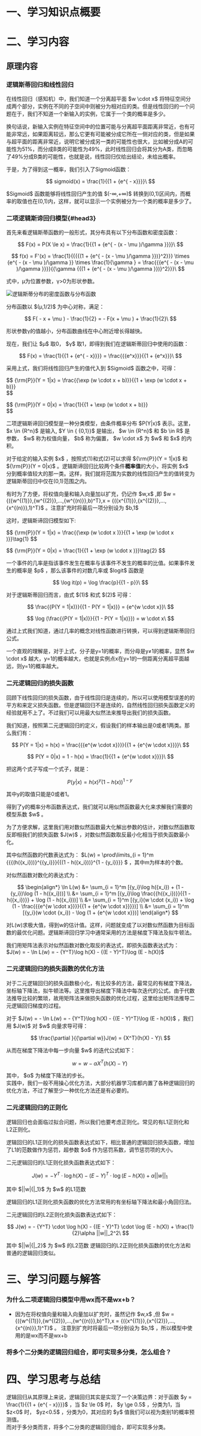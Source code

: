 # 一、学习知识点概要


# 二、学习内容
## 原理内容
### 逻辑斯蒂回归和线性回归
在线性回归（感知机）中，我们知道一个分离超平面 $w \cdot x\$ 将特征空间分成两个部分，实例在不同的子空间中则被分为相对应的类。但是线性回归的一个问题在于，我们不知道一个新输入的实例，它属于一个类的概率是多少。  
  
换句话说，新输入实例在特征空间中的位置可能与分离超平面距离非常近，也有可能非常远，如果距离较远，那么它更有可能被分成它所在一侧对应的类，但是如果与超平面的距离非常近，说明它被分成另一类的可能性也很大，比如被分成A的可能性为51%，而分成B类的可能性为49%，此时线性回归会将其分为A类，而忽略了49%分成B类的可能性，也就是说，线性回归仅给出结论，未给出概率。

于是，为了得到这一概率，我们引入了Sigmoid函数：

$$
sigmoid(x) = \frac{1}{{1 + {e^{ - x}}}}\
$$

 $Sigmoid\$ 函数能够将线性回归产生的值 $(-∞,+∞)\$ 转换到(0,1)区间内，而概率的取值也在(0,1)内，这样，就可以显示一个实例被分为一个类的概率是多少了。
### 二项逻辑斯谛回归模型{#head3}
首先来看逻辑斯蒂函数的一般形式，其分布具有以下分布函数和密度函数：

$$
F(x) = P(X \le x) = \frac{1}{{1 + {e^{ - (x - \mu )/\gamma }}}}\
$$

$$
f(x) = F'(x) = \frac{1}{{{{(1 + {e^{ - (x - \mu )/\gamma }})}^2}}} \times {e^{ - (x - \mu )/\gamma }} \times \frac{1}{\gamma } = \frac{{{e^{ - (x - \mu )/\gamma }}}}{{\gamma {{(1 + {e^{ - (x - \mu )/\gamma }})}^2}}}\
$$

式中，μ为位置参数，γ>0为形状参数。

![逻辑斯蒂分布的密度函数与分布函数](https://github.com/bury11/bury/blob/main/%E7%AC%AC%E4%B8%80%E5%A4%A9(20231121)%EF%BC%9A%E5%9F%BA%E4%BA%8E%E9%80%BB%E8%BE%91%E5%9B%9E%E5%BD%92%E7%9A%84%E5%88%86%E7%B1%BB%E9%A2%84%E6%B5%8B/%E6%96%B0%E5%BB%BA%E6%96%87%E4%BB%B6%E5%A4%B9/%E9%80%BB%E8%BE%91%E6%96%AF%E8%92%82%E5%88%86%E5%B8%83%E7%9A%84%E5%AF%86%E5%BA%A6%E5%87%BD%E6%95%B0%E4%B8%8E%E5%88%86%E5%B8%83%E5%87%BD%E6%95%B0.png?raw=true)

分布函数以 $(μ,1/2)\$ 为中心对称，满足：

$$
F( - x + \mu ) - \frac{1}{2} =  - F(x + \mu ) + \frac{1}{2}\
$$

形状参数γ的值越小，分布函数曲线在中心附近增长得越快。

现在，我们让 $μ\$ 取0， $γ\$ 取1，即得到我们在逻辑斯蒂回归中使用的函数：

$$
F(x) = \frac{1}{{1 + {e^{ - x}}}} = \frac{{{e^x}}}{{1 + {e^x}}}\
$$

采用上式，我们将线性回归产生的值代入到 $Sigmoid\$ 函数之中，可得：

$$
\{\rm{P}}(Y = 1|x) = \frac{{\exp (w \cdot x + b)}}{{1 + \exp (w \cdot x + b)}}\
$$

$$
\{\rm{P}}(Y = 0|x) = \frac{1}{{1 + \exp (w \cdot x + b)}}\
$$


二项逻辑斯谛回归模型是一种分类模型，由条件概率分布 $P(Y|x)\$ 表示。这里， $x \in {R^n}\$ 是输入, $Y \in \{ {0,1}\}\$ 是输出， $w \in {R^n}\$ 和 $b \in R\$ 是参数， $w\$ 称为权值向量， $b\$ 称为偏置， $w \cdot x\$ 为 $w\$ 和 $x\$ 的内积。 

对于给定的输入实例 $x\$ ，按照式(1)和式(2)可以求得 $\{\rm{P}}(Y = 1|x)\$ 和 $\{\rm{P}}(Y = 0|x)\$ 。逻辑斯谛回归比较两个条件**概率值**的大小，将实例 $x\$ 分到概率值较大的那一类。这样，我们就将范围为实数的线性回归产生的值转变为逻辑斯蒂回归中仅在(0,1)范围之内。

有时为了方便，将权值向量和输入向量加以扩充，仍记作 $w,x\$ ,即 $w = {({w^{(1)}},{w^{(2)}},...,{w^{(n)}},b)^T},x = {({x^{(1)}},{x^{(2)}},...,{x^{(n)}},1)^T}\$ 。注意扩充时将最后一项分别设为 $b,1\$ 

这时，逻辑斯谛回归模型如下:

$$
\{\rm{P}}(Y = 1|x) = \frac{{\exp (w \cdot x )}}{{1 + \exp (w \cdot x )}}\tag{1}
$$

$$
\{\rm{P}}(Y = 0|x) = \frac{1}{{1 + \exp (w \cdot x )}}\tag{2}
$$

一个事件的几率是指该事件发生在概率与该事件不发生的概率的比值。如果事件发生的概率是 $p\$ ，那么该事件的对数几率或 $logit\$ 函数是

$$
\log it(p) = \log \frac{p}{{1 - p}}\
$$

对于逻辑斯蒂回归而言，由式 $(1)\$ 和式 $(2)\$ 可得：

$$
\frac{{P(Y = 1|x)}}{{1 - P(Y = 1|x)}} = {e^{w \cdot x}}\
$$

$$
\log (\frac{{P(Y = 1|x)}}{{1 - P(Y = 1|x)}}) = w \cdot x\
$$

通过上式我们知道，通过几率的概念对线性函数进行转换，可以得到逻辑斯蒂回归公式。

一个直观的理解是，对于上式，分子是y=1的概率，而分母是y≠1的概率，显然 $w \cdot x\$ 越大，y=1的概率越大，也就是实例点x在y=1的一侧距离分离超平面越远，则y=1的概率越大。

### 二元逻辑回归的损失函数
回顾下线性回归的损失函数，由于线性回归是连续的，所以可以使用模型误差的的平方和来定义损失函数。但是逻辑回归不是连续的，自然线性回归损失函数定义的经验就用不上了。不过我们可以用最大似然法来推导出我们的损失函数。

我们知道，按照第二元逻辑回归的定义，假设我们的样本输出是0或者1两类。那么我们有：

$$
P(Y = 1|x) = h(x) = \frac{{{e^{w \cdot x}}}}{{1 + {e^{w \cdot x}}}}\
$$

$$
P(Y = 0|x) = 1 - h(x) = \frac{1}{{1 + {e^{w \cdot x}}}}\
$$

把这两个式子写成一个式子，就是：

$$
P(y|x) = h{(x)^y}{(1 - h(x))^{1 - y}}\
$$

其中y的取值只能是0或者1。

得到了y的概率分布函数表达式，我们就可以用似然函数最大化来求解我们需要的模型系数 $w\$ 。

为了方便求解，这里我们用对数似然函数最大化解出参数的估计，对数似然函数取反即相我们的损失函数 $J(w)\$ ，对数似然函数取反最小化相当于损失函数最小化。

其中似然函数的代数表达式为： $L(w) = \prod\limits_{i = 1}^m {{{(h({x_i}))}^{{y_i}}}{{(1 - h({x_i}))}^{1 - {y_i}}}} \$ 
，其中m为样本的个数。

对似然函数对数化的表达式为：

$$
\begin{align*}
\ln L(w) &= \sum_{i = 1}^m [{y_i}\log h({x_i}) + (1 - {y_i})\log (1 - h({x_i}))] \\
         &= \sum_{i = 1}^m [{y_i}\log \frac{{h({x_i})}}{{1 - h({x_i})}} + \log (1 - h({x_i}))] \\
         &= \sum_{i = 1}^m [{y_i}(w \cdot {x_i}) + \log (1 - \frac{{{e^{w \cdot x}}}}{{1 + {e^{w \cdot x}}}})] \\
         &= \sum_{i = 1}^m [{y_i}(w \cdot {x_i}) - \log (1 + {e^{w \cdot x}})] 
\end{align*}
$$

对L(w)求极大值，得到w的估计值。这样，问题就变成了以对数似然函数为目标函数的最优化问题。逻辑斯谛回归学习中通常采用的方法是梯度下降法及拟牛顿法。

我们用矩阵法表示对似然函数对数化取反的表达式，即损失函数表达式为： $J(w) =  - \ln L(w) =  - {Y^T}\log h(X) - {(E - Y)^T}\log (E - h(X))\$ 

### 二元逻辑回归的损失函数的优化方法

对于二元逻辑回归的损失函数极小化，有比较多的方法，最常见的有梯度下降法，坐标轴下降法，拟牛顿法等。这里推导出梯度下降法中每次迭代的公式。由于代数法推导比较的繁琐，故用矩阵法来做损失函数的优化过程，这里给出矩阵法推导二元逻辑回归梯度的过程。

对于 $J(w) =  - \ln L(w) =  - {Y^T}\log h(X) - {(E - Y)^T}\log (E - h(X))\$ ，我们用 $J(w)\$ 对 $w\$ 向量求导可得：

$$
\frac{\partial }{{\partial w}}J(w) = {X^T}(h(X) - Y)\
$$

从而在梯度下降法中每一步向量 $w\$ 的迭代公式如下：

$$
w = w - \alpha {X^T}(h(X) - Y)\
$$

其中， $α\$ 为梯度下降法的步长。  
实践中，我们一般不用操心优化方法，大部分机器学习库都内置了各种逻辑回归的优化方法，不过了解至少一种优化方法还是有必要的。

### 二元逻辑回归的正则化

逻辑回归也会面临过拟合问题，所以我们也要考虑正则化。常见的有L1正则化和L2正则化。

逻辑回归的L1正则化的损失函数表达式如下，相比普通的逻辑回归损失函数，增加了L1的范数做作为惩罚，超参数 $α\$ 作为惩罚系数，调节惩罚项的大小。

二元逻辑回归的L1正则化损失函数表达式如下：

$$
J(w) =  - {Y^T} \cdot \log h(X) - {(E - Y)^T} \cdot \log (E - h(X)) + \alpha ||w|{|_1}\
$$

其中 $||w|{|_1}\$ 为 $w\$ 的L1范数

逻辑回归的L1正则化损失函数的优化方法常用的有坐标轴下降法和最小角回归法。

二元逻辑回归的L2正则化损失函数表达式如下：

$$
J(w) =  - {Y^T} \cdot \log h(X) - {(E - Y)^T} \cdot \log (E - h(X)) + \frac{1}{2}\alpha ||w||_2^2\
$$

其中 $||w|{|_2}\$ 为 $w\$ 的L2范数
逻辑回归的L2正则化损失函数的优化方法和普通的逻辑回归类似。
# 三、学习问题与解答

### 为什么二项逻辑回归模型中用wx而不是wx+b？
* 因为在将权值向量和输入向量加以扩充时，虽然记作 $w,x\$ ,但 $w = {({w^{(1)}},{w^{(2)}},...,{w^{(n)}},b)^T},x = {({x^{(1)}},{x^{(2)}},...,{x^{(n)}},1)^T}\$ 。
注意到扩充时将最后一项分别设为 $b,1\$ ，所以模型中使用的是wx而不是wx+b
### 将多个二分类的逻辑回归组合，即可实现多分类，怎么组合？

# 四、学习思考与总结


逻辑回归从其原理上来说，逻辑回归其实是实现了一个决策边界：对于函数 $y = \frac{1}{{1 + {e^{ - x}}}}\$ ，当 $z \le 0\$ 时， $y \ge 0.5\$ ，分类为1，当 $z<0\$ 时， $yz<0.5\$ ，分类为0，其对应的 $y\$ 值我们可以视为类别1的概率预测值。  
而对于多分类而言，将多个二分类的逻辑回归组合，即可实现多分类。
